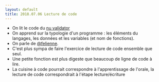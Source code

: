 ```yaml
---
layout: default
title: 2018.07.06 Lecture de code
---
```



* On lit le code du [nu validator](https://raw.githubusercontent.com/validator/validator/master/src/nu/validator/checker/LanguageDetectingChecker.java)
* On apprend sur la typologie d'un programme : les éléments du langages, les données et les variables (et nom de fonctions).
* On parle de [@felienne](http://www.felienne.com/).
* C'est plus sympa de faire l'exercice de lecture de code ensemble que seul.
* Une petite fonction est plus digeste que beaucoup de ligne de code à lire.
* La cuisine à code pourrait correspondre à l'apprentissage de l'orale, la lecture de code correspondrait à l'étape lecture/écriture
